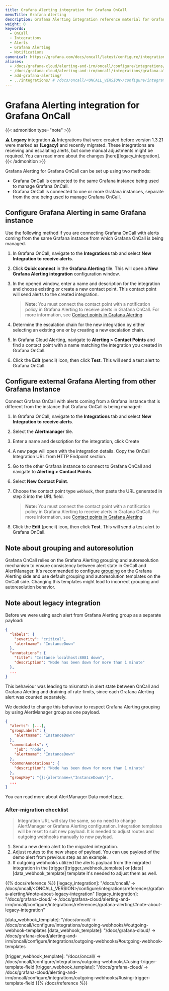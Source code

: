 ```yaml
---
title: Grafana Alerting integration for Grafana OnCall
menuTitle: Grafana Alerting
description: Grafana Alerting integration reference material for Grafana OnCall.
weight: 0
keywords:
  - OnCall
  - Integrations
  - Alerts
  - Grafana Alerting
  - Notifications
canonical: https://grafana.com/docs/oncall/latest/configure/integrations/references/grafana-alerting
aliases:
  - /docs/grafana-cloud/alerting-and-irm/oncall/configure/integrations/references/grafana-alerting
  - /docs/grafana-cloud/alerting-and-irm/oncall/integrations/grafana-alerting
  - add-grafana-alerting/
  - ../integrations/ # /docs/oncall/<ONCALL_VERSION>/configure/integrations/references/grafana-alerting
---
```


# Grafana Alerting integration for Grafana OnCall

{{< admonition type="note" >}}

⚠️ **Legacy** integration ⚠️
Integrations that were created before version 1.3.21 were marked as **(Legacy)** and recently migrated.
These integrations are receiving and escalating alerts, but some manual adjustments might be required. You can read more about the changes [here][legacy_integration].
{{< /admonition >}}

Grafana Alerting for Grafana OnCall can be set up using two methods:

- Grafana OnCall is connected to the same Grafana instance being used to manage Grafana OnCall.
- Grafana OnCall is connected to one or more Grafana instances, separate from the one being used to manage Grafana OnCall.

## Configure Grafana Alerting in same Grafana instance

Use the following method if you are connecting Grafana OnCall with alerts coming from the same Grafana instance from
which Grafana OnCall is being managed.

1. In Grafana OnCall, navigate to the **Integrations** tab and select **New Integration to receive alerts**.
1. Click **Quick connect** in the **Grafana Alerting** tile. This will open a **New Grafana Alerting integration** configuration window.

1. In the opened window, enter a name and description for the integration and choose existing or create a new contact point.
   This contact point will send alerts to the created integration.

   > **Note:** You must connect the contact point with a notification policy in Grafana Alerting to receive alerts in Grafana OnCall.
   > For more information, see
   > [Contact points in Grafana Alerting](https://grafana.com/docs/grafana/latest/alerting/unified-alerting/contact-points/)

1. Determine the escalation chain for the new integration by either selecting an existing one or by creating a new
   escalation chain.
1. In Grafana Cloud Alerting, navigate to **Alerting > Contact Points** and find a contact point with a name matching
   the integration you created in Grafana OnCall.
1. Click the **Edit** (pencil) icon, then click **Test**. This will send a test alert to Grafana OnCall.

## Configure external Grafana Alerting from other Grafana Instance

Connect Grafana OnCall with alerts coming from a Grafana instance that is different from the instance that Grafana
OnCall is being managed:

1. In Grafana OnCall, navigate to the **Integrations** tab and select **New Integration to receive alerts**.
1. Select the **Alertmanager** tile.
1. Enter a name and description for the integration, click Create
1. A new page will open with the integration details. Copy the OnCall Integration URL from HTTP Endpoint section.
1. Go to the other Grafana instance to connect to Grafana OnCall and navigate to **Alerting > Contact Points**.
1. Select **New Contact Point**.
1. Choose the contact point type `webhook`, then paste the URL generated in step 3 into the URL field.

   > **Note:** You must connect the contact point with a notification policy in Grafana Alerting to receive alerts in Grafana OnCall.
   > For more information, see
   > [Contact points in Grafana Alerting](https://grafana.com/docs/grafana/latest/alerting/unified-alerting/contact-points/)

1. Click the **Edit** (pencil) icon, then click **Test**. This will send a test alert to Grafana OnCall.

## Note about grouping and autoresolution

Grafana OnCall relies on the Grafana Alerting grouping and autoresolution mechanism to ensure consistency between alert state in OnCall and AlertManager.
It's recommended to configure [grouping](https://grafana.com/docs/grafana/latest/alerting/fundamentals/notification-policies/notifications/#grouping) on
the Grafana Alerting side and use default grouping and autoresolution templates on the OnCall side.
Changing this templates might lead to incorrect grouping and autoresolution behavior.

## Note about legacy integration

Before we were using each alert from Grafana Alerting group as a separate payload:

```json
{
  "labels": {
    "severity": "critical",
    "alertname": "InstanceDown"
  },
  "annotations": {
    "title": "Instance localhost:8081 down",
    "description": "Node has been down for more than 1 minute"
  },
  ...
}
```

This behaviour was leading to mismatch in alert state between OnCall and Grafana Alerting and draining of rate-limits,
since each Grafana Alerting alert was counted separately.

We decided to change this behaviour to respect Grafana Alerting grouping by using AlertManager group as one payload.

```json
{
  "alerts": [...],
  "groupLabels": {
    "alertname": "InstanceDown"
  },
  "commonLabels": {
    "job": "node", 
    "alertname": "InstanceDown"
  },
  "commonAnnotations": {
    "description": "Node has been down for more than 1 minute"
  },
  "groupKey": "{}:{alertname=\"InstanceDown\"}",
  ...
}
```

You can read more about AlertManager Data model [here](https://prometheus.io/docs/alerting/latest/notifications/#data).

### After-migration checklist

> Integration URL will stay the same, so no need to change AlertManager or Grafana Alerting configuration.
> Integration templates will be reset to suit new payload.
> It is needed to adjust routes and outgoing webhooks manually to new payload.

1. Send a new demo alert to the migrated integration.
2. Adjust routes to the new shape of payload. You can use payload of the demo alert from previous step as an example.
3. If outgoing webhooks utilized the alerts payload from the migrated integration in the [trigger][trigger_webhook_template]
or [data][data_webhook_template] template it's needed to adjust them as well.

{{% docs/reference %}}
[legacy_integration]: "/docs/oncall/ -> /docs/oncall/<ONCALL_VERSION>/configure/integrations/references/grafana-alerting/#note-about-legacy-integration"
[legacy_integration]: "/docs/grafana-cloud/ -> /docs/grafana-cloud/alerting-and-irm/oncall/configure/integrations/references/grafana-alerting/#note-about-legacy-integration"

[data_webhook_template]: "/docs/oncall/ -> /docs/oncall/<ONCALL VERSION>/configure/integrations/outgoing-webhooks/#outgoing-webhook-templates
[data_webhook_template]: "/docs/grafana-cloud/ -> /docs/grafana-cloud/alerting-and-irm/oncall/configure/integrations/outgoing-webhooks/#outgoing-webhook-templates

[trigger_webhook_template]: "/docs/oncall/ -> /docs/oncall/<ONCALL VERSION>/configure/integrations/outgoing-webhooks/#using-trigger-template-field
[trigger_webhook_template]: "/docs/grafana-cloud/ -> /docs/grafana-cloud/alerting-and-irm/oncall/configure/integrations/outgoing-webhooks/#using-trigger-template-field
{{% /docs/reference %}}
